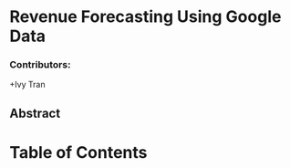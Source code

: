# Revenue Forecasting Using Google Data

### Contributors:
  +Ivy Tran
  
## Abstract

#

# Table of Contents


  
